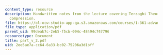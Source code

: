 ```yaml
---
content_type: resource
description: Handwritten notes from the lecture covering Terzaghi Theory and secondary
  compression.
file: https://ol-ocw-studio-app-qa.s3.amazonaws.com/courses/1-361-advanced-soil-mechanics-fall-2004/2ee5ae7acc646a33bc0275206a3d1bff_part_v_2.pdf
file_type: application/pdf
parent_uid: 99deab7c-2eb5-f5cb-094c-48494c747796
resourcetype: Document
title: part_v_2.pdf
uid: 2ee5ae7a-cc64-6a33-bc02-75206a3d1bff
---
```

